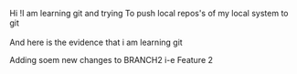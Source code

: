 Hi !I am learning git and trying To push local repos's of my local system to git 
<br>
<br>
And here is the evidence that i am learning git 
<p> Adding soem new changes to BRANCH2 i-e Feature 2
</p>
